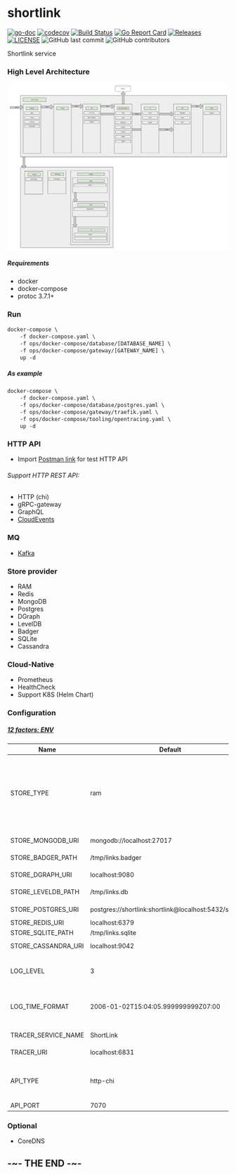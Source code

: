 # shortlink

[![go-doc](https://godoc.org/github.com/batazor/shortlink?status.svg)](https://godoc.org/github.com/batazor/shortlink)
[![codecov](https://codecov.io/gh/batazor/shortlink/branch/master/graph/badge.svg)](https://codecov.io/gh/batazor/shortlink)
[![Build Status](https://travis-ci.org/batazor/shortlink.svg?branch=master)](https://travis-ci.org/batazor/shortlink)
[![Go Report Card](https://goreportcard.com/badge/github.com/batazor/shortlink)](https://goreportcard.com/report/github.com/batazor/shortlink)
[![Releases](https://img.shields.io/github/release-pre/batazor/shortlink.svg)](https://github.com/batazor/shortlink/releases)
[![LICENSE](https://img.shields.io/github/license/batazor/shortlink.svg)](https://github.com/batazor/shortlink/blob/master/LICENSE)
![GitHub last commit](https://img.shields.io/github/last-commit/batazor/shortlink)
![GitHub contributors](https://img.shields.io/github/contributors/batazor/shortlink)

Shortlink service

### High Level Architecture

![shortlink-arhitecture](./docs/shortlink-arhitecture.png)

##### Requirements

- docker
- docker-compose
- protoc 3.7.1+

### Run

```
docker-compose \
    -f docker-compose.yaml \
    -f ops/docker-compose/database/[DATABASE_NAME] \
    -f ops/docker-compose/gateway/[GATEWAY_NAME] \
    up -d 
```

##### As example

```
docker-compose \
    -f docker-compose.yaml \
    -f ops/docker-compose/database/postgres.yaml \
    -f ops/docker-compose/gateway/traefik.yaml \
    -f ops/docker-compose/tooling/opentracing.yaml \
    up -d 
```

### HTTP API

+ Import [Postman link](./docs/shortlink.postman_collection.json) for test HTTP API

###### Support HTTP REST API:

- HTTP (chi)
- gRPC-gateway
- GraphQL
- [CloudEvents](https://cloudevents.io/)

### MQ

+ [Kafka](https://kafka.apache.org/)

### Store provider

+ RAM
+ Redis
+ MongoDB
+ Postgres
+ DGraph
+ LevelDB
+ Badger
+ SQLite
+ Сassandra

### Cloud-Native

+ Prometheus
+ HealthCheck
+ Support K8S (Helm Chart)

### Configuration

##### [12 factors: ENV](https://12factor.net/config)

| Name                | Default                                                 | Description                                              |
|---------------------|---------------------------------------------------------|----------------------------------------------------------|
| STORE_TYPE          | ram                                                     | Select: postgres, mongo, redis, dgraph, sqlite, leveldb, badger, ram, cassandra |
| STORE_MONGODB_URI   | mongodb://localhost:27017                               | MongoDB URI                                              |
| STORE_BADGER_PATH   | /tmp/links.badger                                       | Badger path to file                                      |
| STORE_DGRAPH_URI    | localhost:9080                                          | DGRAPH link                                              |
| STORE_LEVELDB_PATH  | /tmp/links.db                                           | LevelDB path to file                                     |
| STORE_POSTGRES_URI  | postgres://shortlink:shortlink@localhost:5432/shortlink | Postgres URI                                             |
| STORE_REDIS_URI     | localhost:6379                                          | Redis URI                                                |
| STORE_SQLITE_PATH   | /tmp/links.sqlite                                       | SQLite URI                                               |
| STORE_CASSANDRA_URI | localhost:9042                                          | Cassandra URI                                            |
| LOG_LEVEL           | 3                                                       | Log level. Select 0-4 (Fatal->Debug)                     |
| LOG_TIME_FORMAT     | 2006-01-02T15:04:05.999999999Z07:00                     | Log time format (golang time format)                     |
| TRACER_SERVICE_NAME | ShortLink                                               | Service Name                                             |
| TRACER_URI          | localhost:6831                                          | Tracing addr:host                                        |
| API_TYPE            | http-chi                                                | Select: http-chi, gRPC-web, graphql, cloudevents         |
| API_PORT            | 7070                                                    | API port                                                 |

### Optional

- CoreDNS

## -~- THE END -~-
